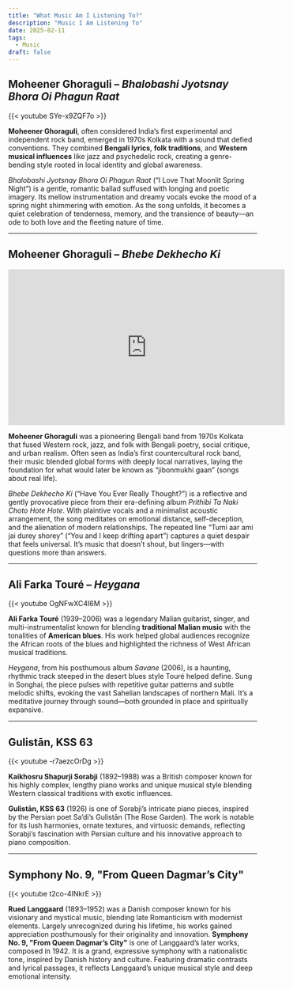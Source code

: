 ```yaml
---
title: "What Music Am I Listening To?"
description: "Music I Am Listening To"
date: 2025-02-11
tags:
  - Music
draft: false
---
```



## Moheener Ghoraguli – *Bhalobashi Jyotsnay Bhora Oi Phagun Raat*  
{{< youtube SYe-x9ZQF7o >}}

**Moheener Ghoraguli**, often considered India’s first experimental and independent rock band, emerged in 1970s Kolkata with a sound that defied conventions. They combined **Bengali lyrics**, **folk traditions**, and **Western musical influences** like jazz and psychedelic rock, creating a genre-bending style rooted in local identity and global awareness.

*Bhalobashi Jyotsnay Bhora Oi Phagun Raat* (“I Love That Moonlit Spring Night”) is a gentle, romantic ballad suffused with longing and poetic imagery. Its mellow instrumentation and dreamy vocals evoke the mood of a spring night shimmering with emotion. As the song unfolds, it becomes a quiet celebration of tenderness, memory, and the transience of beauty—an ode to both love and the fleeting nature of time.

---

## Moheener Ghoraguli – *Bhebe Dekhecho Ki*  
<iframe width="560" height="315" src="https://www.youtube.com/embed/6FE8c5t8sBE" title="YouTube video player" frameborder="0" allow="accelerometer; autoplay; clipboard-write; encrypted-media; gyroscope; picture-in-picture; web-share" referrerpolicy="strict-origin-when-cross-origin" allowfullscreen></iframe>

**Moheener Ghoraguli** was a pioneering Bengali band from 1970s Kolkata that fused Western rock, jazz, and folk with Bengali poetry, social critique, and urban realism. Often seen as India’s first countercultural rock band, their music blended global forms with deeply local narratives, laying the foundation for what would later be known as “jibonmukhi gaan” (songs about real life).

*Bhebe Dekhecho Ki* (“Have You Ever Really Thought?”) is a reflective and gently provocative piece from their era-defining album *Prithibi Ta Naki Choto Hote Hote*. With plaintive vocals and a minimalist acoustic arrangement, the song meditates on emotional distance, self-deception, and the alienation of modern relationships. The repeated line “Tumi aar ami jai durey shorey” (“You and I keep drifting apart”) captures a quiet despair that feels universal. It’s music that doesn’t shout, but lingers—with questions more than answers.

---

## Ali Farka Touré – *Heygana*  
{{< youtube OgNFwXC4I6M >}}

**Ali Farka Touré** (1939–2006) was a legendary Malian guitarist, singer, and multi-instrumentalist known for blending **traditional Malian music** with the tonalities of **American blues**. His work helped global audiences recognize the African roots of the blues and highlighted the richness of West African musical traditions.

*Heygana*, from his posthumous album *Savane* (2006), is a haunting, rhythmic track steeped in the desert blues style Touré helped define. Sung in Songhai, the piece pulses with repetitive guitar patterns and subtle melodic shifts, evoking the vast Sahelian landscapes of northern Mali. It’s a meditative journey through sound—both grounded in place and spiritually expansive.

---

## Gulistān, KSS 63
{{< youtube -r7aezcOrDg >}}

**Kaikhosru Shapurji Sorabji** (1892–1988) was a British composer known for his highly complex, lengthy piano works and unique musical style blending Western classical traditions with exotic influences.

**Gulistān, KSS 63** (1926) is one of Sorabji’s intricate piano pieces, inspired by the Persian poet Sa’di’s Gulistān (The Rose Garden). The work is notable for its lush harmonies, ornate textures, and virtuosic demands, reflecting Sorabji’s fascination with Persian culture and his innovative approach to piano composition.

---

## Symphony No. 9, "From Queen Dagmar’s City"
{{< youtube t2co-4INkrE >}}

**Rued Langgaard** (1893–1952) was a Danish composer known for his visionary and mystical music, blending late Romanticism with modernist elements. Largely unrecognized during his lifetime, his works gained appreciation posthumously for their originality and innovation.
**Symphony No. 9, "From Queen Dagmar’s City"** is one of Langgaard’s later works, composed in 1942. It is a grand, expressive symphony with a nationalistic tone, inspired by Danish history and culture. Featuring dramatic contrasts and lyrical passages, it reflects Langgaard’s unique musical style and deep emotional intensity.
